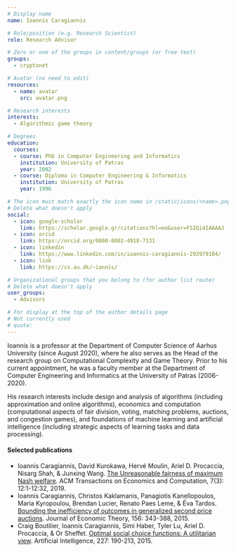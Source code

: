 ```yaml
---
# Display name
name: Ioannis Caragiannis

# Role/position (e.g. Research Scientist)
role: Research Advisor

# Zero or one of the groups in content/groups (or free text)
groups:
  - cryptonet

# Avatar (no need to edit)
resources:
  - name: avatar
    src: avatar.png

# Research interests
interests:
  - Algorithmic game theory

# Degrees
education:
  courses:
  - course: PhD in Computer Engineering and Informatics
    institution: University of Patras
    year: 2002
  - course: Diploma in Computer Engineering & Informatics
    institution: University of Patras
    year: 1996

# The icon must match exactly the icon name in /static/icons/<name>.png
# Delete what doesn't apply
social:
  - icon: google-scholar
    link: https://scholar.google.gr/citations?hl=en&user=FSIQi4IAAAAJ
  - icon: orcid
    link: https://orcid.org/0000-0002-4918-7131
  - icon: linkedin
    link: https://www.linkedin.com/in/ioannis-caragiannis-293979104/
  - icon: link
    link: https://cs.au.dk/~iannis/  

# Organizational groups that you belong to (for author list route)
# Delete what doesn't apply
user_groups:
  - Advisors

# For display at the top of the author details page
# Not currently used
# quote:
---
```


Ioannis is a professor at the Department of Computer Science of Aarhus University (since August 2020), where he also serves as the Head of the research group on Computational Complexity and Game Theory. Prior to his current appointment, he was a faculty member at the Department of Computer Engineering and Informatics at the University of Patras (2006-2020).

His research interests include design and analysis of algorithms (including approximation and online algorithms), economics and computation (computational aspects of fair division, voting, matching problems, auctions, and congestion games), and foundations of machine learning and artificial intelligence (including strategic aspects of learning tasks and data processing).

#### Selected publications
- Ioannis Caragiannis, David Kurokawa, Hervé Moulin, Ariel D. Procaccia, Nisarg Shah, & Junxing Wang. [The Unreasonable fairness of maximum Nash welfare](https://dl.acm.org/doi/abs/10.1145/3355902). ACM Transactions on Economics and Computation, 7(3): 12:1-12:32, 2019.
- Ioannis Caragiannis, Christos Kaklamanis, Panagiotis Kanellopoulos, Maria Kyropoulou, Brendan Lucier, Renato Paes Leme, & Éva Tardos. [Bounding the inefficiency of outcomes in generalized second price auctions](https://www.sciencedirect.com/science/article/abs/pii/S0022053114000647). Journal of Economic Theory, 156: 343-388, 2015.
- Craig Boutilier, Ioannis Caragiannis, Simi Haber, Tyler Lu, Ariel D. Procaccia, & Or Sheffet. [Optimal social choice functions: A utilitarian view](https://www.sciencedirect.com/science/article/pii/S0004370215000892). Artificial Intelligence, 227: 190-213, 2015.
